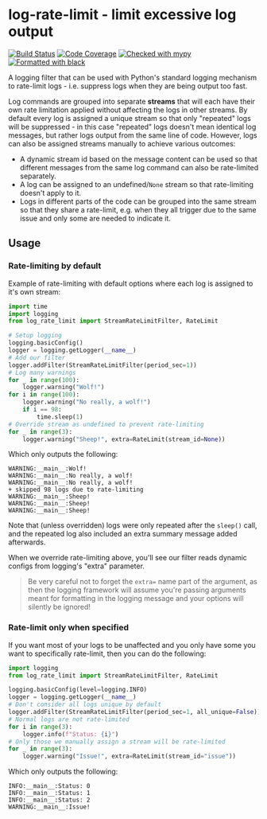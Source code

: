 # log-rate-limit - limit excessive log output

[![Build Status](https://github.com/samuller/log-rate-limit/actions/workflows/tests.yml/badge.svg)](https://github.com/samuller/log-rate-limit/actions/workflows/tests.yml)
[![Code Coverage](https://img.shields.io/badge/coverage-100%25-brightgreen)](https://github.com/samuller/pgmerge/actions)
[![Checked with mypy](https://img.shields.io/badge/mypy-strict-blue)](http://mypy-lang.org/)
[![Formatted with black](https://img.shields.io/badge/code%20style-black-black)](https://black.readthedocs.io/en/stable/)

A logging filter that can be used with Python's standard logging mechanism to rate-limit logs - i.e. suppress logs when they are being output too fast.

Log commands are grouped into separate **streams** that will each have their own rate limitation applied without affecting the logs in other streams. By default every log is assigned a unique stream so that only "repeated" logs will be suppressed - in this case "repeated" logs doesn't mean identical log messages, but rather logs output from the same line of code. However, logs can also be assigned streams manually to achieve various outcomes:
- A dynamic stream id based on the message content can be used so that different messages from the same log command can also be rate-limited separately.
- A log can be assigned to an undefined/`None` stream so that rate-limiting doesn't apply to it.
- Logs in different parts of the code can be grouped into the same stream so that they share a rate-limit, e.g. when they all trigger due to the same issue and only some are needed to indicate it.

## Usage

### Rate-limiting by default

Example of rate-limiting with default options where each log is assigned to it's own stream:
```python
import time
import logging
from log_rate_limit import StreamRateLimitFilter, RateLimit

# Setup logging
logging.basicConfig()
logger = logging.getLogger(__name__)
# Add our filter
logger.addFilter(StreamRateLimitFilter(period_sec=1))
# Log many warnings
for _ in range(100):
    logger.warning("Wolf!")
for i in range(100):
    logger.warning("No really, a wolf!")
    if i == 98:
        time.sleep(1)
# Override stream as undefined to prevent rate-limiting
for _ in range(3):
    logger.warning("Sheep!", extra=RateLimit(stream_id=None))
``` 
Which only outputs the following:
```log
WARNING:__main__:Wolf!
WARNING:__main__:No really, a wolf!
WARNING:__main__:No really, a wolf!
+ skipped 98 logs due to rate-limiting
WARNING:__main__:Sheep!
WARNING:__main__:Sheep!
WARNING:__main__:Sheep!
```
Note that (unless overridden) logs were only repeated after the `sleep()` call, and the repeated log also included an extra summary message added afterwards.

When we override rate-limiting above, you'll see our filter reads dynamic configs from logging's "extra" parameter.

> Be very careful not to forget the `extra=` name part of the argument, as then the logging framework will assume you're passing arguments meant for formatting in the logging message and your options will silently be ignored!

### Rate-limit only when specified

If you want most of your logs to be unaffected and you only have some you want to specifically rate-limit, then you can do the following:
```python
import logging
from log_rate_limit import StreamRateLimitFilter, RateLimit

logging.basicConfig(level=logging.INFO)
logger = logging.getLogger(__name__)
# Don't consider all logs unique by default
logger.addFilter(StreamRateLimitFilter(period_sec=1, all_unique=False))
# Normal logs are not rate-limited
for i in range(3):
    logger.info(f"Status: {i}")
# Only those we manually assign a stream will be rate-limited
for _ in range(3):
    logger.warning("Issue!", extra=RateLimit(stream_id="issue"))
```
Which only outputs the following:
```log
INFO:__main__:Status: 0
INFO:__main__:Status: 1
INFO:__main__:Status: 2
WARNING:__main__:Issue!
```

